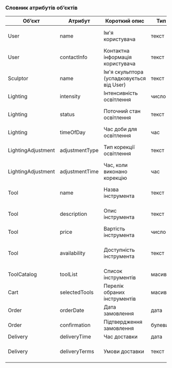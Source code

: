 ### Словник атрибутів об’єктів

| **Об’єкт**  | **Атрибут**          | **Короткий опис**                     | **Тип**   | **Обмеження**                 |
|-------------|----------------------|---------------------------------------|-----------|-------------------------------|
| User        | name                 | Ім'я користувача                      | текст     | довжина < 100 символів         |
| User        | contactInfo          | Контактна інформація користувача      | текст     | довжина < 200 символів         |
| Sculptor    | name                 | Ім'я скульптора (успадковується від User) | текст  | довжина < 100 символів         |
| Lighting    | intensity            | Інтенсивність освітлення              | число     | Значення > 0                   |
| Lighting    | status               | Поточний стан освітлення              | текст     | довжина < 50 символів          |
| Lighting    | timeOfDay            | Час доби для освітлення               | час       |                               |
| LightingAdjustment | adjustmentType  | Тип корекції освітлення               | текст     | довжина < 50 символів          |
| LightingAdjustment | adjustmentTime  | Час, коли виконано корекцію           | час       |                               |
| Tool        | name                 | Назва інструмента                     | текст     | довжина < 100 символів         |
| Tool        | description          | Опис інструмента                      | текст     | довжина < 500 символів         |
| Tool        | price                | Вартість інструмента                  | число     | Значення > 0                   |
| Tool        | availability         | Доступність інструмента               | текст     | значення "available" або "out of stock" |
| ToolCatalog | toolList             | Список інструментів                   | масив     |                               |
| Cart        | selectedTools        | Перелік обраних інструментів          | масив     |                               |
| Order       | orderDate            | Дата замовлення                       | дата      |                               |
| Order       | confirmation         | Підтвердження замовлення              | булевий   |                               |
| Delivery    | deliveryTime         | Час доставки                          | дата      |                               |
| Delivery    | deliveryTerms        | Умови доставки                        | текст     | довжина < 200 символів         |

